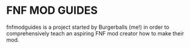 # FNF MOD GUIDES

fnfmodguides is a project started by Burgerballs (me!) in order to comprehensively teach an aspiring FNF mod creator how to make their mod.
